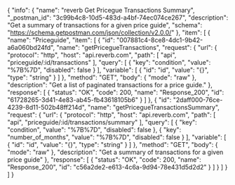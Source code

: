 {
  "info": {
    "name": "reverb Get Pricegue Transactions Summary",
    "_postman_id": "3c99b4c8-10d5-483d-a4bf-74ec074ce267",
    "description": "Get a summary of transactions for a given price guide",
    "schema": "https://schema.getpostman.com/json/collection/v2.0.0/"
  },
  "item": [
    {
      "name": "Priceguide",
      "item": [
        {
          "id": "007881c4-8ce8-4dc1-9b42-a6a060bd24fd",
          "name": "getPricegueTransactions",
          "request": {
            "url": {
              "protocol": "http",
              "host": "api.reverb.com",
              "path": [
                "api",
                "priceguide/:id/transactions"
              ],
              "query": [
                {
                  "key": "condition",
                  "value": "%7B%7D",
                  "disabled": false
                }
              ],
              "variable": [
                {
                  "id": "id",
                  "value": "{}",
                  "type": "string"
                }
              ]
            },
            "method": "GET",
            "body": {
              "mode": "raw"
            },
            "description": "Get a list of paginated transactions for a price guide."
          },
          "response": [
            {
              "status": "OK",
              "code": 200,
              "name": "Response_200",
              "id": "61728265-3d41-4e83-ab45-fb43618105b6"
            }
          ]
        },
        {
          "id": "2daff000-76ce-4239-8d11-502b48ff214d",
          "name": "getPricegueTransactionsSummary",
          "request": {
            "url": {
              "protocol": "http",
              "host": "api.reverb.com",
              "path": [
                "api",
                "priceguide/:id/transactions/summary"
              ],
              "query": [
                {
                  "key": "condition",
                  "value": "%7B%7D",
                  "disabled": false
                },
                {
                  "key": "number_of_months",
                  "value": "%7B%7D",
                  "disabled": false
                }
              ],
              "variable": [
                {
                  "id": "id",
                  "value": "{}",
                  "type": "string"
                }
              ]
            },
            "method": "GET",
            "body": {
              "mode": "raw"
            },
            "description": "Get a summary of transactions for a given price guide"
          },
          "response": [
            {
              "status": "OK",
              "code": 200,
              "name": "Response_200",
              "id": "c56a2de2-e613-4c6a-9d94-78e431d5d2d2"
            }
          ]
        }
      ]
    }
  ]
}